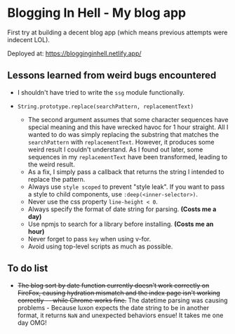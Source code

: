 # Blogging In Hell - My blog app

First try at building a decent blog app (which means previous attempts were indecent LOL).

Deployed at: https://blogginginhell.netlify.app/

## Lessons learned from weird bugs encountered

* I shouldn't have tried to write the `ssg` module functionally.
* `String.prototype.replace(searchPattern, replacementText)` 

    * The second argument assumes that some character sequences have special meaning and this have wrecked havoc for 1 hour straight. All I wanted to do was simply replacing the substring that matches the `searchPattern` with `replacementText`. However, it produces some weird result I couldn't understand. As I found out later, some sequences in my `replacementText` have been transformed, leading to the weird result.
    * As a fix, I simply pass a callback that returns the string I intended to replace the pattern.
    * Always use `style scoped` to prevent "style leak". If you want to pass a style to child components, use `:deep(<inner-selector>)`.
    * Never use the css property `line-height < 0`.
    * Always specify the format of date string for parsing. **(Costs me a day)**
    * Use npmjs to search for a library before installing. **(Costs me an hour)**
    * Never forget to pass `key` when using v-for.
    * Avoid using top-level scripts as much as possible.
## To do list

* ~~The blog sort by date function currently doesn't work correctly on FireFox, causing hydration mismatch and the index page isn't working correctly -- while Chrome works fine.~~ The datetime parsing was causing problems - Because luxon expects the date string to be in another format, it returns `NaN` and unexpected behaviors ensue! It takes me one day OMG!
